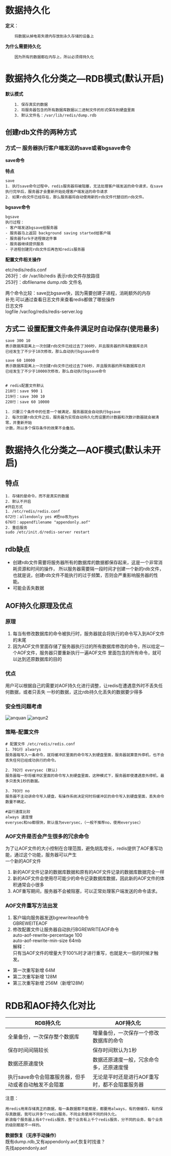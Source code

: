 # 数据持久化

**定义**：

        将数据从掉电易失德内存放到永久存储的设备上  

**为什么需要持久化**

        因为所有的数据都在内存上，所以必须得持久化

# 数据持久化分类之—RDB模式(默认开启)

**默认模式**

        1. 保存真实的数据
        2. 将服务器包含的所有数据库数据以二进制文件的形式保存到硬盘里面
        3. 默认文件名：/var/lib/redis/dump.rdb

## 创建rdb文件的两种方式

### 方式一 服务器执行客户端发送的save或者bgsave命令

**save命令**

**特点**

```shell
save
1. 执行save命令过程中，redis服务器将被阻塞，无法处理客户端发送的命令请求，在save执行完毕后，服务器才会重新开始处理客户端发送的命令请求
2. 如果rdb文件已经存在，那么服务器将自动使用新的rdb文件代替旧的rdb文件。
```

**bgsave命令**

```shell
bgsave 
执行过程：
- 客户端发送bgsave给服务器
- 服务器马上返回 background saving started给客户端
- 服务器fork子进程做这件事
- 服务器继续提供服务
- 子进程创建完rdb文件后再告知redis服务器 
```

**配置文件相关操作**

etc/redis/redis.conf  
263行：dir /var/lib/redis 表示rdb文件存放路径  
253行：dbfilename dump.rdb 文件名

两个命令比较：save比bgsave快，因为需要创建子进程，消耗额外的内存  
补充:可以通过查看日志文件来查看redis都做了哪些操作  
日志文件  
logfile /var/log/redis/redis-server.log

## 方式二 设置配置文件条件满足时自动保存(使用最多)

```shell
save 300 10
表示数据库距离上一次创建rdb文件已经过去了300秒，并且服务器的所有数据库总共
已经发生了不少于10次修改，那么自动执行bgsave命令

save 60 10000 
表示数据库距离上一次创建rdb文件已经过去了60秒，并且服务器的所有数据库总共
已经发生了不少于10000次修改，那么自动执行bgsave命令


# redis配置文件默认
218行：save 900 1
219行：save 300 10
220行：save 60 10000

1. 只要三个条件中的任意一个被满足，服务器就会自动执行bgsave
2. 每次创建rdb文件之后，服务器为实现自动持久化而设置的计数器和次数计数器就会被清零，并重新开始
计数，所以多个保存条件的效果不会叠加。
```

# 数据持久化分类之—AOF模式(默认未开启)

## 特点

```shell
1. 存储的是命令，而不是真实的数据
2. 默认不开启
#开启方式
1. /etc/redis/redis.conf
672行：allendonly yes #把no改为yes
676行：appendfilename "appendonly.aof"
2. 重启服务
sudo /etc/init.d/redis-server restart
```

## rdb缺点

- 创建rdb文件需要将服务器所有的数据库的数据都保存起来，这是一个非常消耗资源和时间的操作，
  所以服务器需要隔一段时间才创建一个新的rdb文件，也就是说，创建rdb文件不能执行的过于频繁，否则会严重影响服务器的性能。
- 可能会丢失数据

## AOF持久化原理及优点

### 原理

1. 每当有修改数据库的命令被执行时，服务器就会将执行的命令写入到AOF文件的末尾
2. 因为AOF文件里面存储了服务器执行过的所有数据库修改的命令，所以给定一个AOF文件，服务器只要重新执行一遍AOF文件
   里面包含的所有命令，就可以达到还原数据库的目的

### 优点

用户可以根据自己的需要对AOF持久化进行调整，让redis在遭遇意外时不丢失任何数据，或者只丢失
一秒的数据，这比rdb持久化丢失的数据要少得多

### 安全性问题考虑

![anquan](./photo/redis_anqaun.jpg)
![anqun2](./photo/redis_anqaun2.jpg)

### 策略-配置文件

```shell
# 配置文件 /etc/redis/redis.conf
1. 701行 alwarys
服务器每写入一条命令，就将缓冲区里面的命令写入到硬盘里面，服务器就算意外停机，也不会丢失任何已经成功执行的命令。

2. 702行 everysec (默认)
服务器每一秒将缓冲区里面的命令写入到硬盘里面，这种模式下，服务器即使遭遇意外停机，最多只丢失1秒的数据。

3. 703行 no
服务器不主动讲命令写入硬盘，有操作系统决定何时将缓冲区的命令写入到硬盘里面，丢失命令数量不确定。

#运行速度比较
always 速度慢
everysec和no都很快，默认值为everysec，（一般不推荐no，使用everysec）
```

### AOF文件是否会产生很多的冗余命令

为了让AOF文件的大小控制在合理范围，避免胡乱增长，redis提供了AOF重写功能，通过这个功能，服务器可以产生  
一个新的AOF文件

1. 新的AOF文件记录的数据库数据和原有的AOF文件记录的数据库数据完全一样
2. 新的AOF文件会使用尽可能少的命令记录数据库数据，因此新的AOF文件的体积通常会小很多
3. AOF重写期间，服务器不会被阻塞，可以正常处理客户端发送的命令请求。

### AOF文件重写方法出发

1. 客户端向服务器发送bgrewriteaof命令  
   GBREWEITEAOF
2. 修改配置文件让服务器自动执行BGREWRITEAOF命令  
   auto-aof-rewrite-percentage 100  
   auto-aof-rewrite-min-size 64mb  
   解释：    
   只有当AOF文件的增量大于100%时才进行重写，也就是大一倍的时候才触发。

- 第一次重写新增 64M
- 第二次重写新增 128M
- 第三次重写新增 256M（新增128M）

# RDB和AOF持久化对比

| RDB持久化                       | AOF持久化                   |
|------------------------------|--------------------------|
| 全量备份，一次保存整个数据库               | 增量备份，一次保存一个修改数据库的命令      |
| 保存时间间隔较长                     | 保存时间默认为1秒                |
| 数据还原速度快                      | 数据还原速度一般，冗余命令多，还原速度慢     |
| 执行save命令会阻塞服务器，但手动或者自动触发不会阻塞 | 无论是平时还是进行AOF重写时，都不会阻塞服务器 |

注意：
```shell
用redis用来存储真正的数据，每一条数据都不能都是，都要用always，有的做缓存，有的保存真数据，我可以开多个redis服务，不同业务使用不同的持久化。
新浪每个服务器上有4个redis服务，整个业务有上千个redis服务，分不同的业务，每个业务的级别都是不一样的。
```

**数据恢复（无序手动操作）**  
既有dump.rdb,又有appendonly.aof,恢复时找谁？  
先找appendonly.aof  



      
      









